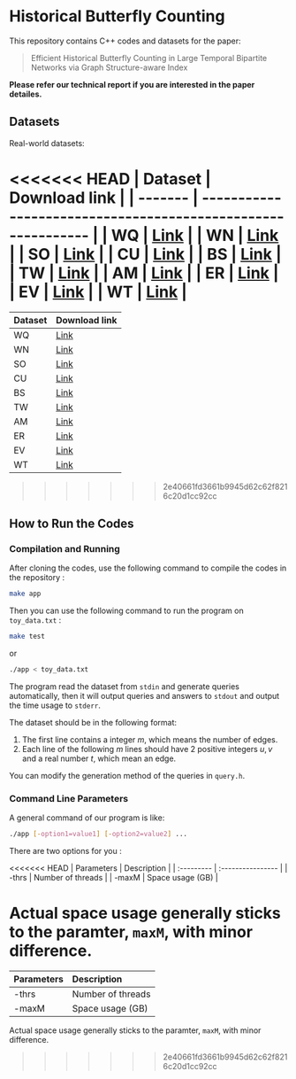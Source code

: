 # Historical Butterfly Counting

This repository contains C++ codes and datasets for the paper:

> Efficient Historical Butterfly Counting in Large Temporal Bipartite Networks via Graph Structure-aware Index

**Please refer our technical report if you are interested in the paper detailes.**

## Datasets

Real-world datasets:

<<<<<<< HEAD
| Dataset | Download link                                                |
| ------- | ------------------------------------------------------------ |
| WQ      | [Link](http://konect.cc/networks/edit-bnwikisource/)         |
| WN      | [Link](http://konect.cc/networks/edit-itwikinews/)           |
| SO      | [Link](http://konect.cc/networks/stackexchange-stackoverflow/) |
| CU      | [Link](http://konect.cc/networks/citeulike-ti/)              |
| BS      | [Link](http://konect.cc/networks/bibsonomy-2ti/)             |
| TW      | [Link](http://konect.cc/networks/munmun_twitterex_ut/)       |
| AM      | [Link](http://konect.cc/networks/amazon-ratings/)            |
| ER      | [Link](http://konect.cc/networks/edit-ruwiktionary/)         |
| EV      | [Link](http://konect.cc/networks/edit-viwiki/)               |
| WT      | [Link](http://konect.cc/networks/edit-enwiktionary/)         |
=======
| Dataset | Download link |
| - | - |
| WQ | [Link](http://konect.cc/networks/edit-bnwikisource/) |
| WN | [Link](http://konect.cc/networks/edit-itwikinews/) |
| SO | [Link](http://konect.cc/networks/stackexchange-stackoverflow/) |
| CU | [Link](http://konect.cc/networks/citeulike-ti/) |
| BS | [Link](http://konect.cc/networks/bibsonomy-2ti/) |
| TW | [Link](http://konect.cc/networks/munmun_twitterex_ut/) |
| AM | [Link](http://konect.cc/networks/amazon-ratings/) |
| ER | [Link](http://konect.cc/networks/edit-ruwiktionary/) |
| EV | [Link](http://konect.cc/networks/edit-viwiki/) |
| WT | [Link](http://konect.cc/networks/edit-enwiktionary/) |
>>>>>>> 2e40661fd3661b9945d62c62f8216c20d1cc92cc

## How to Run the Codes

### Compilation and Running

After cloning the codes, use the following command to compile the codes in the repository :

```sh
make app
```

Then you can use the following command to run the program on `toy_data.txt` :

```sh
make test
```

or

```sh
./app < toy_data.txt
```

The program read the dataset from `stdin` and generate queries automatically, then it will output queries and answers to `stdout` and output the time usage to `stderr`.

The dataset should be in the following format:

1. The first line contains a integer $m$, which means the number of edges.
2. Each line of the following $m$ lines should have $2$ positive integers $u,v$ and a real number $t$, which mean an edge.

You can modify the generation method of the queries in `query.h`.

### Command Line Parameters

A general command of our program is like:

```sh
./app [-option1=value1] [-option2=value2] ...
```

There are two options for you :

<<<<<<< HEAD
| Parameters | Description       |
| :--------- | :---------------- |
| -thrs      | Number of threads |
| -maxM      | Space usage (GB)  |

Actual space usage generally sticks to the paramter, `maxM`, with minor difference.
=======
| Parameters | Description |
|:---------------|:------------|
| -thrs | Number of threads |
| -maxM | Space usage (GB) |

Actual space usage generally sticks to the paramter, `maxM`, with minor difference.
>>>>>>> 2e40661fd3661b9945d62c62f8216c20d1cc92cc
